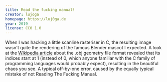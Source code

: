 ```yaml
---
title: Read the fucking manual!
creator: lujoga
homepage: https://luj0ga.de
year: 2019
license: CC0 1.0
---
```


When I was hacking a little scanline rasteriser in C, the resulting image wasn't quite the rendering of the famous Blender mascot I expected.
A look at the [Wikipedia article](https://en.wikipedia.org/wiki/Wavefront_.obj_file) about the .obj geometry file format revealed that its indices start at 1 (instead of 0, which anyone familiar with the C family of programming languages would probably expect), resulting in the beautiful chaos you see.
A typical off-by-one error, caused by the equally typical mistake of not Reading The Fucking Manual.
